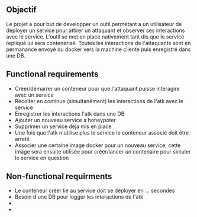 ## Objectif
Le projet a pour but de developper un outil permetant a un utilisateur de déployer un service pour attirer un attaquant et observer ses interactions avec le service. L'outil se met en place nativement tant dis que le service repliqué lui sera contenerisé. Toutes les interactions de l'attaquants sont en permanance envoyé du docker vers la machine cliente puis enregistré dans une DB.

## Functional requirements
- Créer/démarrer un conteneur pour que l'attaquant puisse interagire avec un service
- Récolter en continue (simultanément) les interactions de l'atk avec le service
- Enregistrer les interactions l'atk dans une DB
- Ajouter un nouveau service a honeypoter
- Supprimer un service deja mis en place
- Une fois que l'atk n'utilise plus le service le conteneur associé doit être arreté
- Associer une certaine image docker pour un nouveau service, cette image sera ensuite utilisée pour créer/lancer un contenaire pour simuler le service en question

## Non-functional requirments
- Le conteneur créer lié au service doit se déployer en ... secondes
- Besoin d'une DB pour logger les interactions de l'atk 
- 
- 

